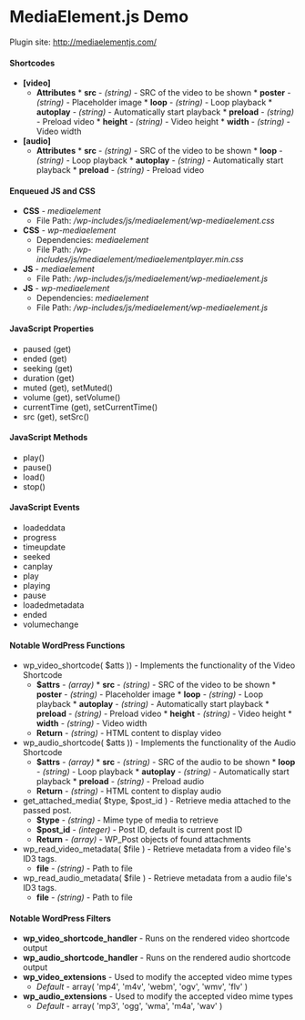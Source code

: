MediaElement.js Demo
===================

Plugin site: http://mediaelementjs.com/

#### Shortcodes
* **[video]**
  - **Attributes**
        * **src** - *(string)* - SRC of the video to be shown
        * **poster** - *(string)* - Placeholder image
        * **loop** - *(string)* - Loop playback
        * **autoplay** - *(string)* - Automatically start playback
        * **preload** - *(string)* - Preload video
        * **height** - *(string)* - Video height
        * **width** - *(string)* - Video width
* **[audio]**
  - **Attributes**
        * **src** - *(string)* - SRC of the video to be shown
        * **loop** - *(string)* - Loop playback
        * **autoplay** - *(string)* - Automatically start playback
        * **preload** - *(string)* - Preload video

#### Enqueued JS and CSS

* **CSS** - *mediaelement*
  - File Path: */wp-includes/js/mediaelement/wp-mediaelement.css*
* **CSS** - *wp-mediaelement*
  - Dependencies: *mediaelement*
  - File Path: */wp-includes/js/mediaelement/mediaelementplayer.min.css*
* **JS** - *mediaelement*
  - File Path: */wp-includes/js/mediaelement/wp-mediaelement.js*
* **JS** - *wp-mediaelement*
  - Dependencies: *mediaelement*
  - File Path: */wp-includes/js/mediaelement/wp-mediaelement.js*

#### JavaScript Properties

* paused (get)
* ended (get)
* seeking (get)
* duration (get)
* muted (get), setMuted()
* volume (get), setVolume()
* currentTime (get), setCurrentTime()
* src (get), setSrc()

#### JavaScript Methods

* play()
* pause()
* load()
* stop()

#### JavaScript Events

* loadeddata
* progress
* timeupdate
* seeked
* canplay
* play
* playing
* pause
* loadedmetadata
* ended
* volumechange

#### Notable WordPress Functions

* wp_video_shortcode( $atts )) - Implements the functionality of the Video Shortcode
  - **$attrs** - *(array)*
        * **src** - *(string)* - SRC of the video to be shown
        * **poster** - *(string)* - Placeholder image
        * **loop** - *(string)* - Loop playback
        * **autoplay** - *(string)* - Automatically start playback
        * **preload** - *(string)* - Preload video
        * **height** - *(string)* - Video height
        * **width** - *(string)* - Video width
  - **Return** - *(string)* - HTML content to display video
* wp_audio_shortcode( $atts )) - Implements the functionality of the Audio Shortcode
  - **$attrs** - *(array)*
        * **src** - *(string)* - SRC of the audio to be shown
        * **loop** - *(string)* - Loop playback
        * **autoplay** - *(string)* - Automatically start playback
        * **preload** - *(string)* - Preload audio
  - **Return** - *(string)* - HTML content to display audio
* get_attached_media( $type, $post_id ) - Retrieve media attached to the passed post.
  - **$type** - *(string)* - Mime type of media to retrieve
  - **$post_id** - *(integer)* - Post ID, default is current post ID
  - **Return** - *(array)* - WP_Post objects of found attachments
* wp_read_video_metadata( $file ) - Retrieve metadata from a video file's ID3 tags.
  - **file** - *(string)* - Path to file
* wp_read_audio_metadata( $file ) - Retrieve metadata from a audio file's ID3 tags.
  - **file** - *(string)* - Path to file

#### Notable WordPress Filters

* **wp_video_shortcode_handler** - Runs on the rendered video shortcode output
* **wp_audio_shortcode_handler** - Runs on the rendered audio shortcode output
* **wp_video_extensions** - Used to modify the accepted video mime types
  - *Default* - array( 'mp4', 'm4v', 'webm', 'ogv', 'wmv', 'flv' )
* **wp_audio_extensions** - Used to modify the accepted video mime types
  - *Default* - array( 'mp3', 'ogg', 'wma', 'm4a', 'wav' )
